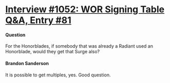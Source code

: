 # [Interview #1052: WOR Signing Table Q&A, Entry #81](https://www.theoryland.com/intvmain.php?i=1052#81)

#### Question

For the Honorblades, if somebody that was already a Radiant used an Honorblade, would they get that Surge also?

#### Brandon Sanderson

It is possible to get multiples, yes. Good question.

